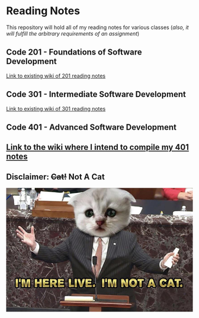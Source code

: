# Reading Notes

This repository will hold all of my reading notes for various classes (*also, it will fulfill the arbitrary requirements of an assignment*)


## Code 201 - Foundations of Software Development
[Link to existing wiki of 201 reading notes](https://github.com/ewhd/ops-201d2-readings/wiki)

## Code 301 - Intermediate Software Development
[Link to existing wiki of 301 reading notes](https://github.com/ewhd/ops301d2/wiki)

## Code 401 - Advanced Software Development
[Link to the wiki where I intend to compile my 401 notes](https://github.com/ewhd/ops401d2/wiki)
---
## Disclaimer: ~~Cat!~~ Not A Cat
![](https://github.com/ewhd/reading-notes/blob/main/not_a_cat.jpg)
